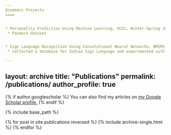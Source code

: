 ```yaml
---
Academic Projects
====


* Personality Prediction Using Machine Learning, UCSC, Winter-Spring 2023
 * Pandora dataset


* Sign Language Recognition Using Convolutional Neural Networks, NMIMS, 2018-2019
 * Collected a database for Indian Sign Language and experimented with various architectures of CNNs using Tensorflow and Keras.

---
```

layout: archive
title: "Publications"
permalink: /publications/
author_profile: true
---

{% if author.googlescholar %}
  You can also find my articles on <u><a href="{{author.googlescholar}}">my Google Scholar profile</a>.</u>
{% endif %}

{% include base_path %}

{% for post in site.publications reversed %}
  {% include archive-single.html %}
{% endfor %}
